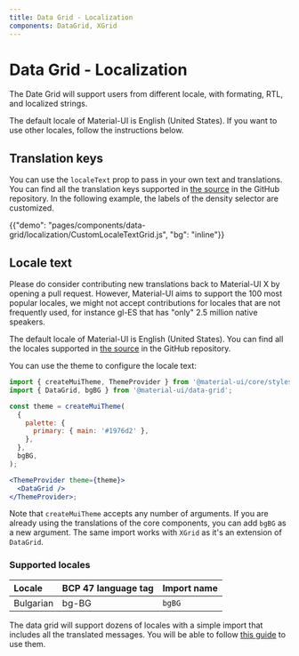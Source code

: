 ```yaml
---
title: Data Grid - Localization
components: DataGrid, XGrid
---
```


# Data Grid - Localization

<p class="description">The Date Grid will support users from different locale, with formating, RTL, and localized strings.</p>

The default locale of Material-UI is English (United States). If you want to use other locales, follow the instructions below.

## Translation keys

You can use the `localeText` prop to pass in your own text and translations.
You can find all the translation keys supported in [the source](https://github.com/mui-org/material-ui-x/blob/HEAD/packages/grid/_modules_/grid/constants/localeTextConstants.ts) in the GitHub repository.
In the following example, the labels of the density selector are customized.

{{"demo": "pages/components/data-grid/localization/CustomLocaleTextGrid.js", "bg": "inline"}}

## Locale text

Please do consider contributing new translations back to Material-UI X by opening a pull request.
However, Material-UI aims to support the 100 most popular locales, we might not accept contributions for locales that are not frequently used, for instance gl-ES that has "only" 2.5 million native speakers.

The default locale of Material-UI is English (United States).
You can find all the locales supported in [the source](https://github.com/mui-org/material-ui-x/blob/HEAD/packages/grid/_modules_/grid/locales) in the GitHub repository.

You can use the theme to configure the locale text:

```jsx
import { createMuiTheme, ThemeProvider } from '@material-ui/core/styles';
import { DataGrid, bgBG } from '@material-ui/data-grid';

const theme = createMuiTheme(
  {
    palette: {
      primary: { main: '#1976d2' },
    },
  },
  bgBG,
);

<ThemeProvider theme={theme}>
  <DataGrid />
</ThemeProvider>;
```

Note that `createMuiTheme` accepts any number of arguments.
If you are already using the translations of the core components, you can add `bgBG` as a new argument.
The same import works with `XGrid` as it's an extension of `DataGrid`.

### Supported locales

| Locale    | BCP 47 language tag | Import name |
| :-------- | :------------------ | :---------- |
| Bulgarian | bg-BG               | `bgBG`      |

The data grid will support dozens of locales with a simple import that includes all the translated messages.
You will be able to follow [this guide](/guides/localization/#locale-text) to use them.
